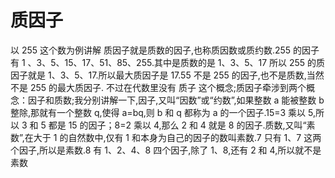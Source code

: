 # 质因子

以 255 这个数为例讲解
质因子就是质数的因子,也称质因数或质约数.255 的因子有 1 、3、5、15、17、51、85、255.其中是质数的是 1、3、5、17 所以 255 的质因子就是 1、3、5、17.所以最大质因子是 17.55 不是 255 的因子,也不是质数,当然不是 255 的最大质因子.
不过在代数里没有 质子 这个概念;质因子牵涉到两个概念：因子和质数;我分别讲解一下,因子,又叫“因数”或“约数”,如果整数 a 能被整数 b 整除,那就有一个整数 q,使得 a=bq,则 b 和 q 都称为 a 的一个因子.15=3 乘以 5,所以 3 和 5 都是 15 的因子；8=2 乘以 4,那么 2 和 4 就是 8 的因子.质数,又叫“素数”,在大于 1 的自然数中,仅有 1 和本身为自己的因子的数叫素数.7 只有 1、7 这两个因子,所以是素数.8 有 1、2、4、8 四个因子,除了 1、8,还有 2 和 4,所以就不是素数
